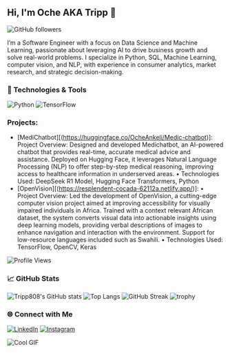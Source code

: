 ## Hi, I'm Oche AKA Tripp 👋

![GitHub followers](https://img.shields.io/github/followers/Tripp808?style=social)

I’m a Software Engineer with a focus on Data Science and Machine Learning, passionate about leveraging AI to drive business growth and solve real-world problems. I specialize in Python, SQL, Machine Learning, computer vision, and NLP, with experience in consumer analytics, market research, and strategic decision-making.

### 🚀 Technologies & Tools
![Python](https://img.shields.io/badge/-Python-3776AB?style=flat-square&logo=python&logoColor=white)
![TensorFlow](https://img.shields.io/badge/-TensorFlow-FF6F00?style=flat-square&logo=tensorflow&logoColor=white)

### Projects:
- [MediChatbot][(https://huggingface.co/OcheAnkeli/Medic-chatbot)]: Project Overview: Designed and developed Medichatbot, an AI-powered chatbot that provides real-time, accurate medical 
advice and assistance. Deployed on Hugging Face, it leverages Natural Language Processing (NLP) to offer step-by-step 
medical reasoning, improving access to healthcare information in underserved areas. 
• Technologies Used: DeepSeek R1 Model, Hugging Face Transformers, Python 
- [OpenVision][(https://resplendent-cocada-62112a.netlify.app/)]: • Project Overview: Led the development of OpenVision, a cutting-edge computer vision project aimed at improving 
accessibility for visually impaired individuals in Africa. Trained with a context relevant African dataset, the system converts 
visual data into actionable insights using deep learning models, providing verbal descriptions of images to enhance navigation 
and interaction with the environment. Support for low-resource languages included such as Swahili. 
• Technologies Used: TensorFlow, OpenCV, Keras 

![Profile Views](https://komarev.com/ghpvc/?username=Tripp808&color=blue)
### 📈 GitHub Stats
![Tripp808's GitHub stats](https://github-readme-stats.vercel.app/api?username=Tripp808&show_icons=true&theme=radical)
![Top Langs](https://github-readme-stats.vercel.app/api/top-langs/?username=Tripp808&layout=compact&theme=radical)
![GitHub Streak](https://github-readme-streak-stats.herokuapp.com/?user=Tripp808&theme=radical)
![trophy](https://github-profile-trophy.vercel.app/?username=Tripp808&theme=onedark)


### 🌐 Connect with Me
[![LinkedIn](https://img.shields.io/badge/-LinkedIn-0077B5?style=flat-square&logo=linkedin&logoColor=white)](https://www.linkedin.com/in/yourusername/)
[![Instagram](https://img.shields.io/badge/-Instagram-E4405F?style=flat-square&logo=instagram&logoColor=white)](https://www.instagram.com/oc_tripp/)

![Cool GIF](https://media.giphy.com/media/v1.Y2lkPTc5MGI3NjExOTB3amd4NG5pZGJmbTZzand6dmRuaWhma3hjNmJxbGQ5ZmZ2OHhybyZlcD12MV9pbnRlcm5hbF9naWZfYnlfaWQmY3Q9Zw/Ze4BXdrjDjygM9Piq0/giphy.gif)


<!--
**Tripp808/Tripp808** is a ✨ _special_ ✨ repository because its `README.md` (this file) appears on your GitHub profile.

Here are some ideas to get you started:

- 🔭 I’m currently working on ...
- 🌱 I’m currently learning ...
- 👯 I’m looking to collaborate on ...
- 🤔 I’m looking for help with ...
- 💬 Ask me about ...
- 📫 How to reach me: ...
- 😄 Pronouns: ...
- ⚡ Fun fact: ...
-->
